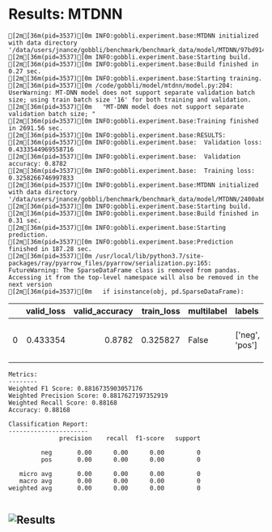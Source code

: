 # Results: MTDNN
```
[2m[36m(pid=3537)[0m INFO:gobbli.experiment.base:MTDNN initialized with data directory '/data/users/jnance/gobbli/benchmark/benchmark_data/model/MTDNN/97bd914c45964562810bc65fbb005958'
[2m[36m(pid=3537)[0m INFO:gobbli.experiment.base:Starting build.
[2m[36m(pid=3537)[0m INFO:gobbli.experiment.base:Build finished in 0.27 sec.
[2m[36m(pid=3537)[0m INFO:gobbli.experiment.base:Starting training.
[2m[36m(pid=3537)[0m /code/gobbli/model/mtdnn/model.py:204: UserWarning: MT-DNN model does not support separate validation batch size; using train batch size '16' for both training and validation.
[2m[36m(pid=3537)[0m   "MT-DNN model does not support separate validation batch size; "
[2m[36m(pid=3537)[0m INFO:gobbli.experiment.base:Training finished in 2691.56 sec.
[2m[36m(pid=3537)[0m INFO:gobbli.experiment.base:RESULTS:
[2m[36m(pid=3537)[0m INFO:gobbli.experiment.base:  Validation loss: 0.4333544969558716
[2m[36m(pid=3537)[0m INFO:gobbli.experiment.base:  Validation accuracy: 0.8782
[2m[36m(pid=3537)[0m INFO:gobbli.experiment.base:  Training loss: 0.3258266746997833
[2m[36m(pid=3537)[0m INFO:gobbli.experiment.base:MTDNN initialized with data directory '/data/users/jnance/gobbli/benchmark/benchmark_data/model/MTDNN/2400ab65a9b1404a893cb9e3e6c18f0b'
[2m[36m(pid=3537)[0m INFO:gobbli.experiment.base:Starting build.
[2m[36m(pid=3537)[0m INFO:gobbli.experiment.base:Build finished in 0.31 sec.
[2m[36m(pid=3537)[0m INFO:gobbli.experiment.base:Starting prediction.
[2m[36m(pid=3537)[0m INFO:gobbli.experiment.base:Prediction finished in 187.28 sec.
[2m[36m(pid=3537)[0m /usr/local/lib/python3.7/site-packages/ray/pyarrow_files/pyarrow/serialization.py:165: FutureWarning: The SparseDataFrame class is removed from pandas. Accessing it from the top-level namespace will also be removed in the next version
[2m[36m(pid=3537)[0m   if isinstance(obj, pd.SparseDataFrame):

```
|    |   valid_loss |   valid_accuracy |   train_loss | multilabel   | labels         | checkpoint                                                                                                                                               | node_ip_address   | model_params                                          |
|---:|-------------:|-----------------:|-------------:|:-------------|:---------------|:---------------------------------------------------------------------------------------------------------------------------------------------------------|:------------------|:------------------------------------------------------|
|  0 |     0.433354 |           0.8782 |     0.325827 | False        | ['neg', 'pos'] | /data/users/jnance/gobbli/benchmark/benchmark_data/model/MTDNN/97bd914c45964562810bc65fbb005958/train/a64ab92d26334450b788b96d243fba71/output/model_4.pt | 172.80.10.2       | {'max_seq_length': 128, 'mtdnn_model': 'mt-dnn-base'} |
```
Metrics:
--------
Weighted F1 Score: 0.8816735903057176
Weighted Precision Score: 0.8817627197352919
Weighted Recall Score: 0.88168
Accuracy: 0.88168

Classification Report:
----------------------
              precision    recall  f1-score   support

         neg       0.00      0.00      0.00         0
         pos       0.00      0.00      0.00         0

   micro avg       0.00      0.00      0.00         0
   macro avg       0.00      0.00      0.00         0
weighted avg       0.00      0.00      0.00         0


```

![Results](MTDNN/plot.png)
---